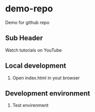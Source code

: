 # demo-repo
Demo for github repo

## Sub Header
Watch tutorials on YouTube

## Local development
1. Open index.html in yout browser

## Development environment 
1. Test envirenment 